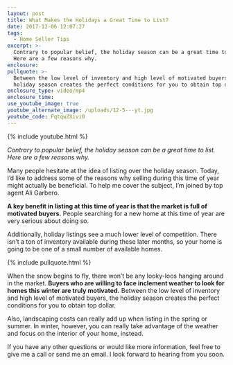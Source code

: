 ```yaml
---
layout: post
title: What Makes the Holidays a Great Time to List?
date: 2017-12-06 12:07:27
tags:
  - Home Seller Tips
excerpt: >-
  Contrary to popular belief, the holiday season can be a great time to list.
  Here are a few reasons why.
enclosure:
pullquote: >-
  Between the low level of inventory and high level of motivated buyers, the
  holiday season creates the perfect conditions for you to obtain top dollar.
enclosure_type: video/mp4
enclosure_time:
use_youtube_image: true
youtube_alternate_image: /uploads/12-5---yt.jpg
youtube_code: PqtqwZXivi0
---
```



{% include youtube.html %}

*Contrary to popular belief, the holiday season can be a great time to list. Here are a few reasons why.*

Many people hesitate at the idea of listing over the holiday season. Today, I’d like to address some of the reasons why selling during this time of year might actually be beneficial. To help me cover the subject, I’m joined by top agent Ali Garbero.

**A key benefit in listing at this time of year is that the market is full of motivated buyers.** People searching for a new home at this time of year are very serious about doing so.

Additionally, holiday listings see a much lower level of competition. There isn’t a ton of inventory available during these later months, so your home is going to be one of a small number of available homes.

{% include pullquote.html %}

When the snow begins to fly, there won’t be any looky-loos hanging around in the market. **Buyers who are willing to face inclement weather to look for homes this winter are truly motivated.** Between the low level of inventory and high level of motivated buyers, the holiday season creates the perfect conditions for you to obtain top dollar.

Also, landscaping costs can really add up when listing in the spring or summer. In winter, however, you can really take advantage of the weather and focus on the interior of your home, instead.

If you have any other questions or would like more information, feel free to give me a call or send me an email. I look forward to hearing from you soon.<br>